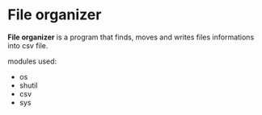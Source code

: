 File organizer
====================================

**File organizer** is a program that finds, moves and
writes files informations into csv file.

modules used:

  * os
  * shutil
  * csv
  * sys

